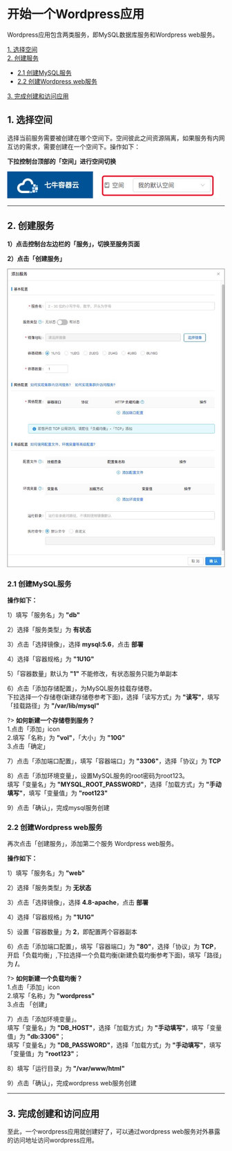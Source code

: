 # 开始一个Wordpress应用
Wordpress应用包含两类服务，即MySQL数据库服务和Wordpress web服务。

[1. 选择空间](#jump1)    
[2. 创建服务](#jump2) 
   
- [2.1 创建MySQL服务](#jump21)    
- [2.2 创建Wordpress web服务](#jump22)

[3. 完成创建和访问应用](#jump3)

## <span id="jump1">1. 选择空间</span>

选择当前服务需要被创建在哪个空间下。空间彼此之间资源隔离，如果服务有内网互访的需求，需要创建在一个空间下。操作如下：  
 
**下拉控制台顶部的「空间」进行空间切换**

![下拉选择空间](_figures/quick-start/create-app-namespace.png)
***

## <span id="jump2">2. 创建服务</span>

**1）点击控制台左边栏的「服务」，切换至服务页面**

**2）点击「创建服务」**    

![](_figures/quick-start/create-app-5.png) 

### <span id="jump21">2.1 创建MySQL服务</span>

**操作如下：**

1）填写「服务名」为 **"db"**

2）选择「服务类型」为 **有状态**

3）点击「选择镜像」，选择 **mysql:5.6**，点击 **部署**

4）选择「容器规格」为 **"1U1G"**

5）「容器数量」默认为 **"1"** 不能修改，有状态服务只能为单副本

6）点击「添加存储配置」，为MySQL服务挂载存储卷。    
下拉选择一个存储卷(新建存储卷参考下面)，选择「读写方式」为 **"读写"**，填写「挂载路径」为 **"/var/lib/mysql"** 

?> **如何新建一个存储卷到服务？**<br>
1.点击「添加」icon<br>
2.填写「名称」为 **"vol"**，「大小」为 **"10G"** <br>
3.点击「确定」 <br>

7）点击「添加端口配置」，填写「容器端口」为 **"3306"**，选择「协议」为 **TCP**

8）点击「添加环境变量」，设置MySQL服务的root密码为root123。  
填写「变量名」为 **"MYSQL_ROOT_PASSWORD"**，选择「加载方式」为 **"手动填写"**，填写「变量值」为 **"root123"**

9）点击「确认」，完成mysql服务创建   

### <span id="jump22">2.2 创建Wordpress web服务</span>

再次点击「创建服务」，添加第二个服务 Wordpress web服务。

**操作如下：**

1）填写「服务名」为 **"web"**

2）选择「服务类型」为 **无状态**

3）点击「选择镜像」，选择 **4.8-apache**，点击 **部署**

4）选择「容器规格」为 **"1U1G"**

5）设置「容器数量」为 **2**，即配置两个容器副本

6）点击「添加端口配置」，填写「容器端口」为 **"80"**，选择「协议」为 **TCP**，开启「负载均衡」,下拉选择一个负载均衡(新建负载均衡参考下面)，填写「路径」为 **/**。

?> **如何新建一个负载均衡？**<br>
1.点击「添加」icon<br>
2.填写「名称」为 **"wordpress"** <br>
3.点击 「创建」 <br>

7）点击「添加环境变量」。    
填写「变量名」为 **"DB_HOST"**，选择「加载方式」为 **"手动填写"**，填写「变量值」为 **"db:3306"**；    
填写「变量名」为 **"DB_PASSWORD"**，选择「加载方式」为 **"手动填写"**，填写「变量值」为 **"root123"**；

8）填写「运行目录」为 **"/var/www/html"**

9）点击「确认」，完成wordpress web服务创建  
***

## <span id="jump3">3. 完成创建和访问应用</span>
至此，一个wordpress应用就创建好了，可以通过wordpress web服务对外暴露的访问地址访问wordpress应用。
